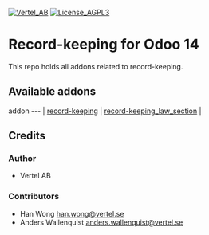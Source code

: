 [![Vertel_AB](https://i.ibb.co/GCHLfR5/vertel-small.jpg)](https://vertel.se)
[![License_AGPL3](https://www.gnu.org/graphics/agplv3-88x31.png)](http://www.gnu.org/licenses/agpl-3.0-standalone.html)


# Record-keeping for Odoo 14

This repo holds all addons related to record-keeping.

[//]: # (addons)

Available addons
----------------
addon
--- |
[record-keeping](record-keeping/) |
[record-keeping_law_section](record-keeping_law_section/) |

[//]: # (end addons)

## Credits

### Author

* Vertel AB

### Contributors

* Han Wong <han.wong@vertel.se>
* Anders Wallenquist <anders.wallenquist@vertel.se>
